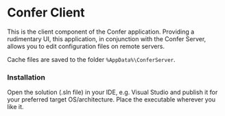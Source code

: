 # Confer Client

This is the client component of the Confer application. Providing a rudimentary UI, this application,
in conjunction with the Confer Server, allows you to edit configuration files on remote servers.

Cache files are saved to the folder ``%AppData%\ConferServer``.

### Installation

Open the solution (.sln file) in your IDE, e.g. Visual Studio and publish it for your preferred target 
OS/architecture. Place the executable wherever you like it.

